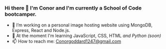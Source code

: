 ### Hi there 👋 I'm Conor and I'm currently a School of Code bootcamper.
- 🔭 I’m working on a personal image hosting website using MongoDB, Express, React and Node.js.
- 🌱 At the moment I'm learning JavaScript, CSS, HTML *and Python (soon)*
- 📫 How to reach me: Conorgoddard1247@gmail.com

<!--
**ConorG1247/ConorG1247** is a ✨ _special_ ✨ repository because its `README.md` (this file) appears on your GitHub profile.

Here are some ideas to get you started:

- 🔭 I’m currently working on ...
- 🌱 I’m currently learning ...
- 👯 I’m looking to collaborate on ...
- 🤔 I’m looking for help with ...
- 💬 Ask me about ...
- 📫 How to reach me: ...
- 😄 Pronouns: ...
- ⚡ Fun fact: ...
-->
